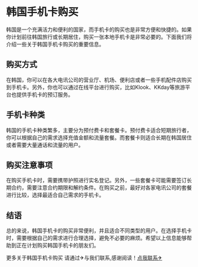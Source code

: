 # 韩国手机卡购买

韩国是一个充满活力和便利的国家，而手机卡的购买也是非常方便和快捷的。如果你计划前往韩国旅行或长期居住，购买一张本地手机卡是非常必要的。下面我们将介绍一些关于韩国手机卡购买的重要信息。

## 购买方式
在韩国，你可以在各大电讯公司的营业厅、机场、便利店或者一些手机配件店购买到手机卡。另外，你也可以通过在线平台进行购买，比如Klook、KKday等旅游平台也提供手机卡的预订服务。

## 手机卡种类
韩国的手机卡种类繁多，主要分为预付费卡和套餐卡。预付费卡适合短期旅行者，你可以根据自己的需求选择充值金额和流量套餐。而套餐卡则适合长期在韩国居住或者需要大量通话和流量的用户。

## 购买注意事项
在购买手机卡时，需要携带护照进行实名登记。另外，一些套餐卡可能需要签订长期合约，需要注意合约期限和解约条件。在购买之前，最好对各家电讯公司的套餐进行比较，选择最适合自己需求的手机卡。

## 结语
总的来说，韩国手机卡的购买非常便利，并且适合不同类型的用户。在选择手机卡时，需要根据自己的需求进行合理选择，避免不必要的麻烦。希望以上信息能够帮助到正在计划购买韩国手机卡的朋友们。

更多关于韩国手机卡购买 请通过✈与我们联系,感谢阅读！[点我联系✈](https://m.G208.com)